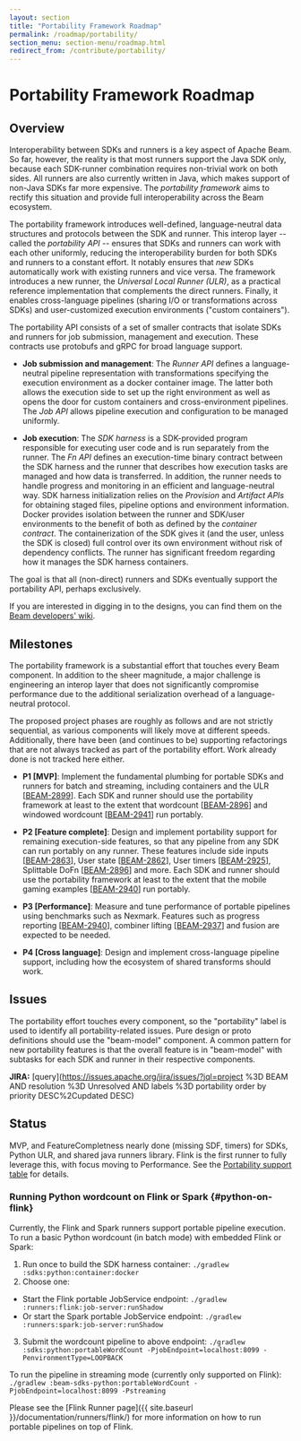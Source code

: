```yaml
---
layout: section
title: "Portability Framework Roadmap"
permalink: /roadmap/portability/
section_menu: section-menu/roadmap.html
redirect_from: /contribute/portability/
---
```

<!--
Licensed under the Apache License, Version 2.0 (the "License");
you may not use this file except in compliance with the License.
You may obtain a copy of the License at

http://www.apache.org/licenses/LICENSE-2.0

Unless required by applicable law or agreed to in writing, software
distributed under the License is distributed on an "AS IS" BASIS,
WITHOUT WARRANTIES OR CONDITIONS OF ANY KIND, either express or implied.
See the License for the specific language governing permissions and
limitations under the License.
-->

# Portability Framework Roadmap

## Overview

Interoperability between SDKs and runners is a key aspect of Apache
Beam. So far, however, the reality is that most runners support the
Java SDK only, because each SDK-runner combination requires non-trivial
work on both sides. All runners are also currently written in Java,
which makes support of non-Java SDKs far more expensive. The
_portability framework_ aims to rectify this situation and provide
full interoperability across the Beam ecosystem.

The portability framework introduces well-defined, language-neutral
data structures and protocols between the SDK and runner. This interop
layer -- called the _portability API_ -- ensures that SDKs and runners
can work with each other uniformly, reducing the interoperability
burden for both SDKs and runners to a constant effort.  It notably
ensures that _new_ SDKs automatically work with existing runners and
vice versa.  The framework introduces a new runner, the _Universal
Local Runner (ULR)_, as a practical reference implementation that
complements the direct runners. Finally, it enables cross-language
pipelines (sharing I/O or transformations across SDKs) and
user-customized execution environments ("custom containers").

The portability API consists of a set of smaller contracts that
isolate SDKs and runners for job submission, management and
execution. These contracts use protobufs and gRPC for broad language
support.

 * **Job submission and management**: The _Runner API_ defines a
   language-neutral pipeline representation with transformations
   specifying the execution environment as a docker container
   image. The latter both allows the execution side to set up the
   right environment as well as opens the door for custom containers
   and cross-environment pipelines. The _Job API_ allows pipeline
   execution and configuration to be managed uniformly.

 * **Job execution**: The _SDK harness_ is a SDK-provided
   program responsible for executing user code and is run separately
   from the runner.  The _Fn API_ defines an execution-time binary
   contract between the SDK harness and the runner that describes how
   execution tasks are managed and how data is transferred. In
   addition, the runner needs to handle progress and monitoring in an
   efficient and language-neutral way. SDK harness initialization
   relies on the _Provision_ and _Artifact APIs_ for obtaining staged
   files, pipeline options and environment information. Docker
   provides isolation between the runner and SDK/user environments to
   the benefit of both as defined by the _container contract_. The
   containerization of the SDK gives it (and the user, unless the SDK
   is closed) full control over its own environment without risk of
   dependency conflicts. The runner has significant freedom regarding
   how it manages the SDK harness containers.

The goal is that all (non-direct) runners and SDKs eventually support
the portability API, perhaps exclusively.

If you are interested in digging in to the designs, you can find
them on the [Beam developers' wiki](https://cwiki.apache.org/confluence/display/BEAM/Apache+Beam).

## Milestones

The portability framework is a substantial effort that touches every
Beam component. In addition to the sheer magnitude, a major challenge
is engineering an interop layer that does not significantly compromise
performance due to the additional serialization overhead of a
language-neutral protocol.

The proposed project phases are roughly as follows and are not
strictly sequential, as various components will likely move at
different speeds. Additionally, there have been (and continues to be)
supporting refactorings that are not always tracked as part of the
portability effort. Work already done is not tracked here either.

 * **P1 [MVP]**: Implement the fundamental plumbing for portable SDKs
   and runners for batch and streaming, including containers and the
   ULR
   [[BEAM-2899](https://issues.apache.org/jira/browse/BEAM-2899)]. Each
   SDK and runner should use the portability framework at least to the
   extent that wordcount
   [[BEAM-2896](https://issues.apache.org/jira/browse/BEAM-2896)] and
   windowed wordcount
   [[BEAM-2941](https://issues.apache.org/jira/browse/BEAM-2941)] run
   portably.

 * **P2 [Feature complete]**: Design and implement portability support
   for remaining execution-side features, so that any pipeline from
   any SDK can run portably on any runner. These features include side
   inputs
   [[BEAM-2863](https://issues.apache.org/jira/browse/BEAM-2863)], User state [[BEAM-2862](https://issues.apache.org/jira/browse/BEAM-2862)], User
   timers
   [[BEAM-2925](https://issues.apache.org/jira/browse/BEAM-2925)],
   Splittable DoFn
   [[BEAM-2896](https://issues.apache.org/jira/browse/BEAM-2896)] and
   more.  Each SDK and runner should use the portability framework at
   least to the extent that the mobile gaming examples
   [[BEAM-2940](https://issues.apache.org/jira/browse/BEAM-2940)] run
   portably.

 * **P3 [Performance]**: Measure and tune performance of portable
   pipelines using benchmarks such as Nexmark. Features such as
   progress reporting
   [[BEAM-2940](https://issues.apache.org/jira/browse/BEAM-2940)],
   combiner lifting
   [[BEAM-2937](https://issues.apache.org/jira/browse/BEAM-2937)] and
   fusion are expected to be needed.

 * **P4 [Cross language]**: Design and implement cross-language
   pipeline support, including how the ecosystem of shared transforms
   should work.

## Issues

The portability effort touches every component, so the "portability"
label is used to identify all portability-related issues. Pure
design or proto definitions should use the "beam-model" component. A
common pattern for new portability features is that the overall
feature is in "beam-model" with subtasks for each SDK and runner in
their respective components.

**JIRA:** [query](https://issues.apache.org/jira/issues/?jql=project %3D BEAM AND resolution %3D Unresolved AND labels %3D portability order by priority DESC%2Cupdated DESC)

## Status

MVP, and FeatureCompletness nearly done (missing SDF, timers) for
SDKs, Python ULR, and shared java runners library.
Flink is the first runner to fully leverage this, with focus moving to
Performance.
See the
[Portability support table](https://s.apache.org/apache-beam-portability-support-table)
for details.

### Running Python wordcount on Flink or Spark {#python-on-flink}

Currently, the Flink and Spark runners support portable pipeline execution.
To run a basic Python wordcount (in batch mode) with embedded Flink or Spark:

1. Run once to build the SDK harness container: `./gradlew :sdks:python:container:docker`
2. Choose one:
 * Start the Flink portable JobService endpoint: `./gradlew :runners:flink:job-server:runShadow`
 * Or start the Spark portable JobService endpoint: `./gradlew :runners:spark:job-server:runShadow`
3. Submit the wordcount pipeline to above endpoint: `./gradlew :sdks:python:portableWordCount -PjobEndpoint=localhost:8099 -PenvironmentType=LOOPBACK`

To run the pipeline in streaming mode (currently only supported on Flink): `./gradlew :beam-sdks-python:portableWordCount -PjobEndpoint=localhost:8099 -Pstreaming`

Please see the [Flink Runner page]({{ site.baseurl }}/documentation/runners/flink/) for more information on
how to run portable pipelines on top of Flink.

